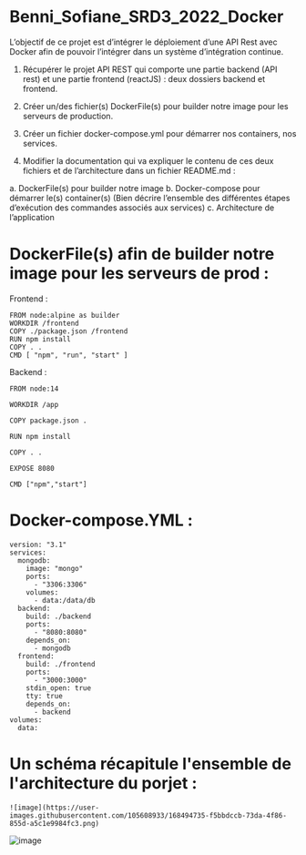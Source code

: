 # Benni_Sofiane_SRD3_2022_Docker


L’objectif de ce projet est d’intégrer le déploiement d’une API Rest avec Docker afin de pouvoir l’intégrer dans un système d’intégration continue.

1. Récupérer le projet API REST qui comporte une partie backend (API rest) et une partie
frontend (reactJS) : deux dossiers backend et frontend.

2. Créer un/des fichier(s) DockerFile(s) pour builder notre image pour les serveurs de production.

3. Créer un fichier docker-compose.yml pour démarrer nos containers, nos services.
 
4. Modifier la documentation qui va expliquer le contenu de ces deux fichiers et de l’architecture dans un fichier README.md :

a. DockerFile(s) pour builder notre image
b. Docker-compose pour démarrer le(s) container(s) (Bien décrire l’ensemble des différentes étapes d’exécution des commandes associés aux services)
c. Architecture de l’application


# DockerFile(s) afin de builder notre image pour les serveurs de prod :

Frontend : 

```
FROM node:alpine as builder
WORKDIR /frontend
COPY ./package.json /frontend
RUN npm install
COPY . .
CMD [ "npm", "run", "start" ]

```

Backend :

```
FROM node:14

WORKDIR /app

COPY package.json .

RUN npm install

COPY . .

EXPOSE 8080

CMD ["npm","start"] 

```

# Docker-compose.YML :

```
version: "3.1"
services:
  mongodb:
    image: "mongo"
    ports:
      - "3306:3306"
    volumes:
      - data:/data/db
  backend:
    build: ./backend
    ports:
      - "8080:8080"
    depends_on:
      - mongodb
  frontend:
    build: ./frontend
    ports:
      - "3000:3000"
    stdin_open: true
    tty: true
    depends_on:
      - backend
volumes:
  data:
```
# Un schéma récapitule l'ensemble de l'architecture du porjet :
```
![image](https://user-images.githubusercontent.com/105608933/168494735-f5bbdccb-73da-4f86-855d-a5c1e9984fc3.png)

```

![image](https://user-images.githubusercontent.com/105608933/168494720-12952384-c3a6-406e-a555-0fb47fc24647.png)

